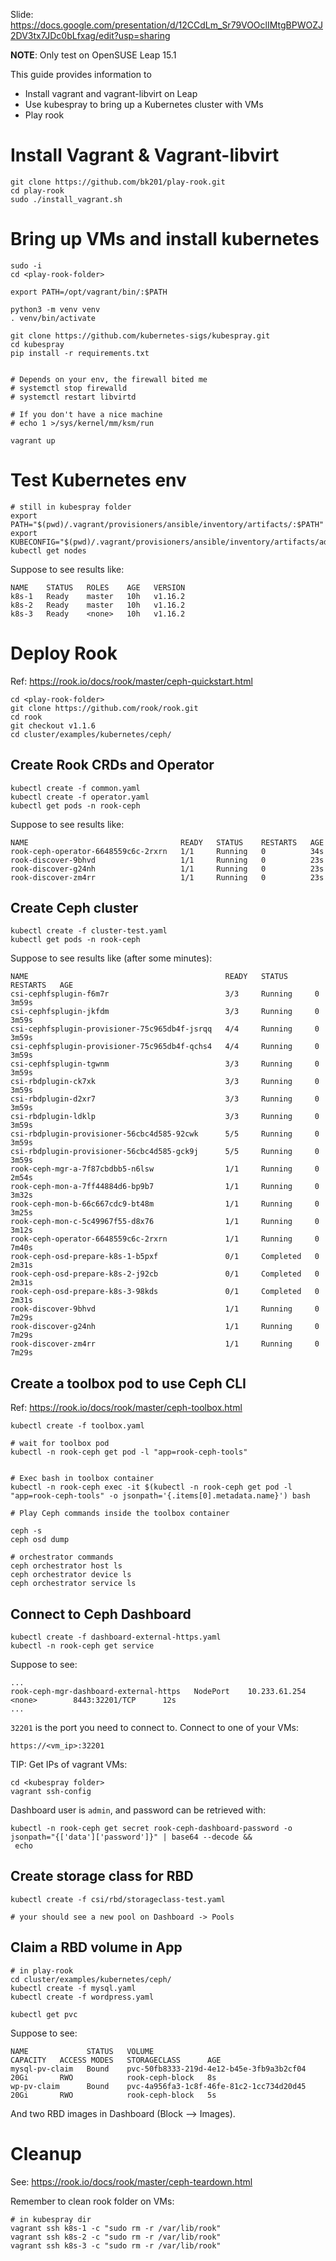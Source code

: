 
Slide: https://docs.google.com/presentation/d/12CCdLm_Sr79VOOclIMtgBPWOZJ2DV3tx7JDc0bLfxag/edit?usp=sharing

**NOTE**: Only test on OpenSUSE Leap 15.1

This guide provides information to
* Install vagrant and vagrant-libvirt on Leap
* Use kubespray to bring up a Kubernetes cluster with VMs
* Play rook

# Install Vagrant & Vagrant-libvirt

```
git clone https://github.com/bk201/play-rook.git
cd play-rook
sudo ./install_vagrant.sh
```

# Bring up VMs and install kubernetes

```
sudo -i
cd <play-rook-folder>

export PATH=/opt/vagrant/bin/:$PATH

python3 -m venv venv
. venv/bin/activate

git clone https://github.com/kubernetes-sigs/kubespray.git
cd kubespray
pip install -r requirements.txt


# Depends on your env, the firewall bited me
# systemctl stop firewalld
# systemctl restart libvirtd

# If you don't have a nice machine
# echo 1 >/sys/kernel/mm/ksm/run

vagrant up
```

# Test Kubernetes env

```
# still in kubespray folder
export PATH="$(pwd)/.vagrant/provisioners/ansible/inventory/artifacts/:$PATH"
export KUBECONFIG="$(pwd)/.vagrant/provisioners/ansible/inventory/artifacts/admin.conf"
kubectl get nodes
```

Suppose to see results like:
```
NAME    STATUS   ROLES    AGE   VERSION
k8s-1   Ready    master   10h   v1.16.2
k8s-2   Ready    master   10h   v1.16.2
k8s-3   Ready    <none>   10h   v1.16.2
```

# Deploy Rook

Ref: https://rook.io/docs/rook/master/ceph-quickstart.html

```
cd <play-rook-folder>
git clone https://github.com/rook/rook.git
cd rook
git checkout v1.1.6
cd cluster/examples/kubernetes/ceph/
```

## Create Rook CRDs and Operator

```
kubectl create -f common.yaml 
kubectl create -f operator.yaml
kubectl get pods -n rook-ceph
```

Suppose to see results like:

```
NAME                                  READY   STATUS    RESTARTS   AGE
rook-ceph-operator-6648559c6c-2rxrn   1/1     Running   0          34s
rook-discover-9bhvd                   1/1     Running   0          23s
rook-discover-g24nh                   1/1     Running   0          23s
rook-discover-zm4rr                   1/1     Running   0          23s
```

## Create Ceph cluster

```
kubectl create -f cluster-test.yaml
kubectl get pods -n rook-ceph
```

Suppose to see results like (after some minutes):
```
NAME                                            READY   STATUS      RESTARTS   AGE
csi-cephfsplugin-f6m7r                          3/3     Running     0          3m59s
csi-cephfsplugin-jkfdm                          3/3     Running     0          3m59s
csi-cephfsplugin-provisioner-75c965db4f-jsrqq   4/4     Running     0          3m59s
csi-cephfsplugin-provisioner-75c965db4f-qchs4   4/4     Running     0          3m59s
csi-cephfsplugin-tgwnm                          3/3     Running     0          3m59s
csi-rbdplugin-ck7xk                             3/3     Running     0          3m59s
csi-rbdplugin-d2xr7                             3/3     Running     0          3m59s
csi-rbdplugin-ldklp                             3/3     Running     0          3m59s
csi-rbdplugin-provisioner-56cbc4d585-92cwk      5/5     Running     0          3m59s
csi-rbdplugin-provisioner-56cbc4d585-gck9j      5/5     Running     0          3m59s
rook-ceph-mgr-a-7f87cbdbb5-n6lsw                1/1     Running     0          2m54s
rook-ceph-mon-a-7ff44884d6-bp9b7                1/1     Running     0          3m32s
rook-ceph-mon-b-66c667cdc9-bt48m                1/1     Running     0          3m25s
rook-ceph-mon-c-5c49967f55-d8x76                1/1     Running     0          3m12s
rook-ceph-operator-6648559c6c-2rxrn             1/1     Running     0          7m40s
rook-ceph-osd-prepare-k8s-1-b5pxf               0/1     Completed   0          2m31s
rook-ceph-osd-prepare-k8s-2-j92cb               0/1     Completed   0          2m31s
rook-ceph-osd-prepare-k8s-3-98kds               0/1     Completed   0          2m31s
rook-discover-9bhvd                             1/1     Running     0          7m29s
rook-discover-g24nh                             1/1     Running     0          7m29s
rook-discover-zm4rr                             1/1     Running     0          7m29s

```

## Create a toolbox pod to use Ceph CLI

Ref: https://rook.io/docs/rook/master/ceph-toolbox.html

```
kubectl create -f toolbox.yaml

# wait for toolbox pod
kubectl -n rook-ceph get pod -l "app=rook-ceph-tools"


# Exec bash in toolbox container 
kubectl -n rook-ceph exec -it $(kubectl -n rook-ceph get pod -l "app=rook-ceph-tools" -o jsonpath='{.items[0].metadata.name}') bash

# Play Ceph commands inside the toolbox container

ceph -s 
ceph osd dump

# orchestrator commands
ceph orchestrator host ls
ceph orchestrator device ls
ceph orchestrator service ls
```

## Connect to Ceph Dashboard

```
kubectl create -f dashboard-external-https.yaml
kubectl -n rook-ceph get service
```

Suppose to see:
```
...
rook-ceph-mgr-dashboard-external-https   NodePort    10.233.61.254   <none>        8443:32201/TCP      12s
...
```

`32201` is the port you need to connect to. Connect to one of your VMs:

```
https://<vm_ip>:32201
```

TIP: Get IPs of vagrant VMs:
```
cd <kubespray folder>
vagrant ssh-config
```

Dashboard user is `admin`, and password can be retrieved with:
```
kubectl -n rook-ceph get secret rook-ceph-dashboard-password -o jsonpath="{['data']['password']}" | base64 --decode &&
 echo
```

## Create storage class for RBD

```
kubectl create -f csi/rbd/storageclass-test.yaml

# your should see a new pool on Dashboard -> Pools
```

## Claim a RBD volume in App

```
# in play-rook
cd cluster/examples/kubernetes/ceph/
kubectl create -f mysql.yaml
kubectl create -f wordpress.yaml

kubectl get pvc
```

Suppose to see:
```
NAME             STATUS   VOLUME                                     CAPACITY   ACCESS MODES   STORAGECLASS      AGE
mysql-pv-claim   Bound    pvc-50fb8333-219d-4e12-b45e-3fb9a3b2cf04   20Gi       RWO            rook-ceph-block   8s
wp-pv-claim      Bound    pvc-4a956fa3-1c8f-46fe-81c2-1cc734d20d45   20Gi       RWO            rook-ceph-block   5s
```

And two RBD images in Dashboard (Block --> Images).

# Cleanup

See: https://rook.io/docs/rook/master/ceph-teardown.html

Remember to clean rook folder on VMs:
```
# in kubespray dir
vagrant ssh k8s-1 -c "sudo rm -r /var/lib/rook"
vagrant ssh k8s-2 -c "sudo rm -r /var/lib/rook"
vagrant ssh k8s-3 -c "sudo rm -r /var/lib/rook"
```


